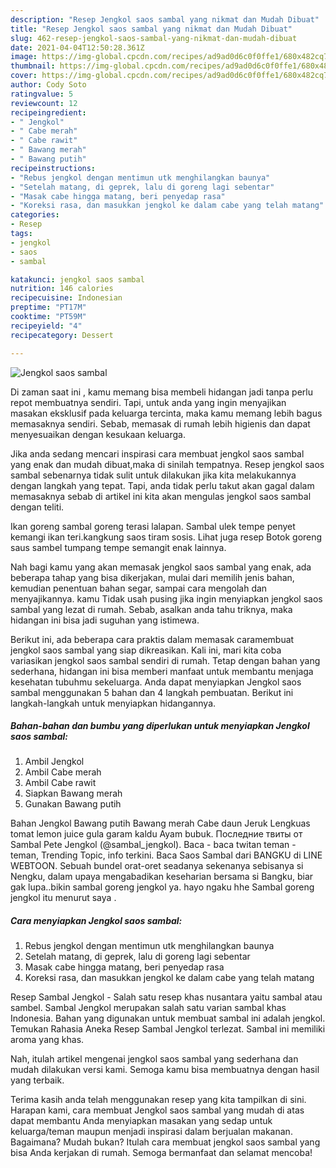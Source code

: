 ```yaml
---
description: "Resep Jengkol saos sambal yang nikmat dan Mudah Dibuat"
title: "Resep Jengkol saos sambal yang nikmat dan Mudah Dibuat"
slug: 462-resep-jengkol-saos-sambal-yang-nikmat-dan-mudah-dibuat
date: 2021-04-04T12:50:28.361Z
image: https://img-global.cpcdn.com/recipes/ad9ad0d6c0f0ffe1/680x482cq70/jengkol-saos-sambal-foto-resep-utama.jpg
thumbnail: https://img-global.cpcdn.com/recipes/ad9ad0d6c0f0ffe1/680x482cq70/jengkol-saos-sambal-foto-resep-utama.jpg
cover: https://img-global.cpcdn.com/recipes/ad9ad0d6c0f0ffe1/680x482cq70/jengkol-saos-sambal-foto-resep-utama.jpg
author: Cody Soto
ratingvalue: 5
reviewcount: 12
recipeingredient:
- " Jengkol"
- " Cabe merah"
- " Cabe rawit"
- " Bawang merah"
- " Bawang putih"
recipeinstructions:
- "Rebus jengkol dengan mentimun utk menghilangkan baunya"
- "Setelah matang, di geprek, lalu di goreng lagi sebentar"
- "Masak cabe hingga matang, beri penyedap rasa"
- "Koreksi rasa, dan masukkan jengkol ke dalam cabe yang telah matang"
categories:
- Resep
tags:
- jengkol
- saos
- sambal

katakunci: jengkol saos sambal 
nutrition: 146 calories
recipecuisine: Indonesian
preptime: "PT17M"
cooktime: "PT59M"
recipeyield: "4"
recipecategory: Dessert

---
```



![Jengkol saos sambal](https://img-global.cpcdn.com/recipes/ad9ad0d6c0f0ffe1/680x482cq70/jengkol-saos-sambal-foto-resep-utama.jpg)

Di zaman  saat ini , kamu memang bisa membeli hidangan jadi tanpa perlu repot membuatnya sendiri. Tapi, untuk anda yang ingin menyajikan masakan eksklusif pada keluarga tercinta, maka kamu memang lebih bagus memasaknya sendiri. Sebab, memasak di rumah lebih higienis dan dapat menyesuaikan dengan kesukaan keluarga.

Jika anda sedang mencari inspirasi cara membuat jengkol saos sambal yang enak dan mudah dibuat,maka di sinilah tempatnya. Resep jengkol saos sambal  sebenarnya tidak sulit untuk dilakukan jika kita melakukannya dengan langkah yang tepat. Tapi, anda tidak perlu takut akan gagal dalam memasaknya 
sebab di artikel ini kita akan mengulas jengkol saos sambal dengan teliti.  

Ikan goreng sambal goreng terasi lalapan. Sambal ulek tempe penyet kemangi ikan teri.kangkung saos tiram sosis. Lihat juga resep Botok goreng saus sambel tumpang tempe semangit enak lainnya.

Nah bagi kamu yang akan memasak jengkol saos sambal yang enak, ada beberapa tahap yang bisa dikerjakan, mulai dari memilih jenis bahan, kemudian penentuan bahan segar, sampai cara mengolah dan menyajikannya. kamu Tidak usah pusing jika ingin menyiapkan jengkol saos sambal yang lezat di rumah. Sebab, asalkan anda  tahu triknya, maka hidangan ini bisa jadi suguhan yang istimewa.

Berikut ini, ada beberapa cara praktis  dalam memasak caramembuat jengkol saos sambal yang siap dikreasikan. Kali ini, mari kita coba variasikan jengkol saos sambal sendiri di rumah. Tetap dengan bahan yang sederhana, hidangan ini bisa memberi manfaat untuk membantu menjaga kesehatan tubuhmu sekeluarga. Anda dapat menyiapkan Jengkol saos sambal menggunakan 5 bahan dan 4 langkah pembuatan. Berikut ini langkah-langkah untuk menyiapkan hidangannya.

<!--inarticleads1-->

##### Bahan-bahan dan bumbu yang diperlukan untuk menyiapkan Jengkol saos sambal:

1. Ambil  Jengkol
1. Ambil  Cabe merah
1. Ambil  Cabe rawit
1. Siapkan  Bawang merah
1. Gunakan  Bawang putih


Bahan Jengkol Bawang putih Bawang merah Cabe daun Jeruk Lengkuas tomat lemon juice gula garam kaldu Ayam bubuk. Последние твиты от Sambal Pete Jengkol (@sambal_jengkol). Baca - baca twitan teman - teman, Trending Topic, info terkini. Baca Saos Sambal dari BANGKU di LINE WEBTOON. Sebuah bundel orat-oret seadanya sekenanya sebisanya si Nengku, dalam upaya mengabadikan keseharian bersama si Bangku, biar gak lupa..bikin sambal goreng jengkol ya. hayo ngaku hhe Sambal goreng jengkol itu menurut saya . 

<!--inarticleads2-->

##### Cara menyiapkan Jengkol saos sambal:

1. Rebus jengkol dengan mentimun utk menghilangkan baunya
1. Setelah matang, di geprek, lalu di goreng lagi sebentar
1. Masak cabe hingga matang, beri penyedap rasa
1. Koreksi rasa, dan masukkan jengkol ke dalam cabe yang telah matang


Resep Sambal Jengkol - Salah satu resep khas nusantara yaitu sambal atau sambel. Sambal Jengkol merupakan salah satu varian sambal khas Indonesia. Bahan yang digunakan untuk membuat sambal ini adalah jengkol. Temukan Rahasia Aneka Resep Sambal Jengkol terlezat. Sambal ini memiliki aroma yang khas. 

Nah, itulah artikel mengenai  jengkol saos sambal  yang sederhana dan mudah dilakukan versi kami. Semoga kamu bisa membuatnya dengan hasil yang terbaik. 

Terima kasih anda telah menggunakan resep yang kita tampilkan di sini. Harapan kami, cara membuat  Jengkol saos sambal yang mudah di atas dapat membantu Anda menyiapkan masakan yang sedap untuk keluarga/teman maupun menjadi inspirasi dalam berjualan makanan. Bagaimana? Mudah bukan? Itulah cara membuat jengkol saos sambal yang bisa Anda kerjakan di rumah. Semoga bermanfaat dan selamat mencoba!


